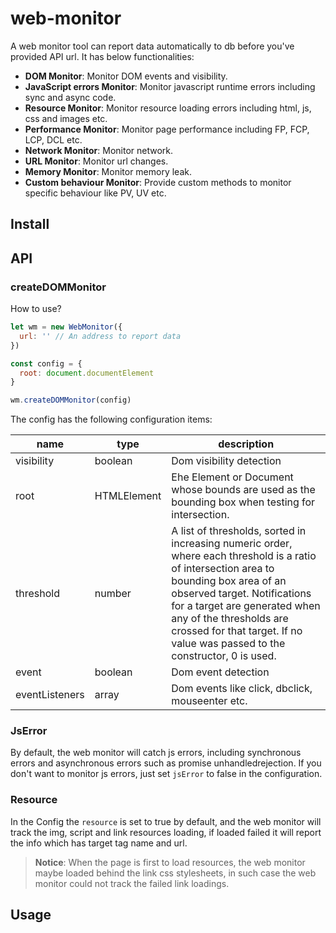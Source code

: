# web-monitor

A web monitor tool can report data automatically to db before you've provided API url. It has below functionalities:

- **DOM Monitor**: Monitor DOM events and visibility.
- **JavaScript errors Monitor**: Monitor javascript runtime errors including sync and async code.
- **Resource Monitor**: Monitor resource loading errors including html, js, css and images etc.
- **Performance Monitor**: Monitor page performance including FP, FCP, LCP, DCL etc.
- **Network Monitor**: Monitor network.
- **URL Monitor**: Monitor url changes.
- **Memory Monitor**: Monitor memory leak.
- **Custom behaviour Monitor**: Provide custom methods to monitor specific behaviour like PV, UV etc.

## Install

## API

### createDOMMonitor

How to use?

```js
let wm = new WebMonitor({
  url: '' // An address to report data
})

const config = {
  root: document.documentElement
}

wm.createDOMMonitor(config)
```

The config has the following configuration items:

| name | type | description |
| ---- | ----- | ------ |
| visibility | boolean | Dom visibility detection |
| root | HTMLElement | Ehe Element or Document whose bounds are used as the bounding box when testing for intersection. |
| threshold | number | A list of thresholds, sorted in increasing numeric order, where each threshold is a ratio of intersection area to bounding box area of an observed target. Notifications for a target are generated when any of the thresholds are crossed for that target. If no value was passed to the constructor, 0 is used. |
| event | boolean | Dom event detection |
|  eventListeners | array | Dom events like click, dbclick, mouseenter etc. |


### JsError

By default, the web monitor will catch js errors, including synchronous errors and asynchronous errors such as promise unhandledrejection.
If you don't want to monitor js errors, just set `jsError` to false in the configuration.

### Resource

In the Config the `resource` is set to true by default, and the web monitor will track the img, script and link resources
loading, if loaded failed it will report the info which has target tag name and url.

> **Notice**: When the page is first to load resources, the web monitor maybe loaded behind the link css stylesheets, in such case the web monitor could not track the failed link loadings.

## Usage
